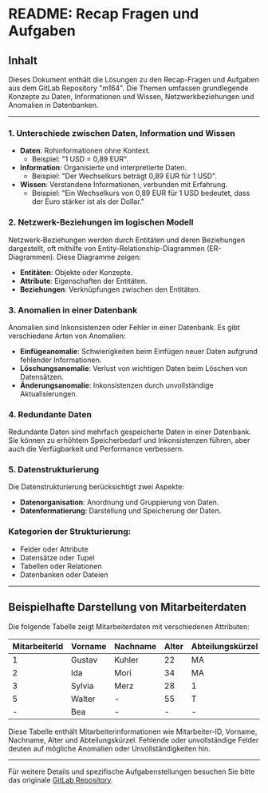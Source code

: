 # README: Recap Fragen und Aufgaben

## Inhalt

Dieses Dokument enthält die Lösungen zu den Recap-Fragen und Aufgaben aus dem GitLab Repository "m164". Die Themen umfassen grundlegende Konzepte zu Daten, Informationen und Wissen, Netzwerkbeziehungen und Anomalien in Datenbanken.

---

### 1. Unterschiede zwischen Daten, Information und Wissen

- **Daten**: Rohinformationen ohne Kontext.
  - Beispiel: "1 USD = 0,89 EUR".
- **Information**: Organisierte und interpretierte Daten.
  - Beispiel: "Der Wechselkurs beträgt 0,89 EUR für 1 USD".
- **Wissen**: Verstandene Informationen, verbunden mit Erfahrung.
  - Beispiel: "Ein Wechselkurs von 0,89 EUR für 1 USD bedeutet, dass der Euro stärker ist als der Dollar."

### 2. Netzwerk-Beziehungen im logischen Modell

Netzwerk-Beziehungen werden durch Entitäten und deren Beziehungen dargestellt, oft mithilfe von Entity-Relationship-Diagrammen (ER-Diagrammen). Diese Diagramme zeigen:
- **Entitäten**: Objekte oder Konzepte.
- **Attribute**: Eigenschaften der Entitäten.
- **Beziehungen**: Verknüpfungen zwischen den Entitäten.

### 3. Anomalien in einer Datenbank

Anomalien sind Inkonsistenzen oder Fehler in einer Datenbank. Es gibt verschiedene Arten von Anomalien:

- **Einfügeanomalie**: Schwierigkeiten beim Einfügen neuer Daten aufgrund fehlender Informationen.
- **Löschungsanomalie**: Verlust von wichtigen Daten beim Löschen von Datensätzen.
- **Änderungsanomalie**: Inkonsistenzen durch unvollständige Aktualisierungen.

### 4. Redundante Daten

Redundante Daten sind mehrfach gespeicherte Daten in einer Datenbank. Sie können zu erhöhtem Speicherbedarf und Inkonsistenzen führen, aber auch die Verfügbarkeit und Performance verbessern.

### 5. Datenstrukturierung

Die Datenstrukturierung berücksichtigt zwei Aspekte:
- **Datenorganisation**: Anordnung und Gruppierung von Daten.
- **Datenformatierung**: Darstellung und Speicherung der Daten.

### Kategorien der Strukturierung:
- Felder oder Attribute
- Datensätze oder Tupel
- Tabellen oder Relationen
- Datenbanken oder Dateien

---

## Beispielhafte Darstellung von Mitarbeiterdaten

Die folgende Tabelle zeigt Mitarbeiterdaten mit verschiedenen Attributen:

| MitarbeiterId | Vorname | Nachname | Alter | Abteilungskürzel |
|---------------|---------|----------|-------|------------------|
| 1             | Gustav  | Kuhler   | 22    | MA               |
| 2             | Ida     | Mori     | 34    | MA               |
| 3             | Sylvia  | Merz     | 28    | 1                |
| 5             | Walter  | -        | 55    | T                |
| -             | Bea     | -        | -     | -                |

Diese Tabelle enthält Mitarbeiterinformationen wie Mitarbeiter-ID, Vorname, Nachname, Alter und Abteilungskürzel. Fehlende oder unvollständige Felder deuten auf mögliche Anomalien oder Unvollständigkeiten hin.

---

Für weitere Details und spezifische Aufgabenstellungen besuchen Sie bitte das originale [GitLab Repository](https://gitlab.com/ch-tbz-it/Stud/m164/-/blob/main/10_Auftraege_und_Uebungen/00_Start/Recap_Fragen/Recap_KEL.md).
